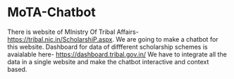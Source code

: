 # MoTA-Chatbot

There is website of MInistry Of Tribal Affairs- https://tribal.nic.in/ScholarshiP.aspx. We are going to make a chatbot for this website.
Dashboard for data of diffferent scholarship schemes is avaialable here- https://dashboard.tribal.gov.in/
We have to integrate all the data in a single website and make the chatbot interactive and context based.
